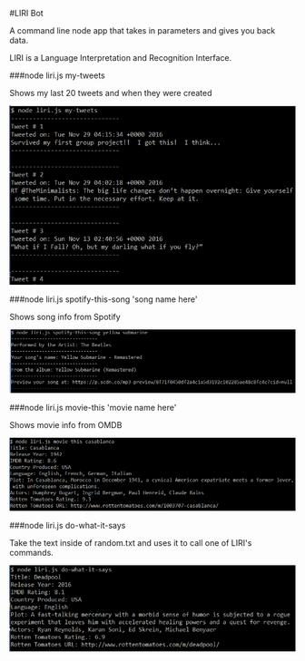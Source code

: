 #LIRI Bot

A command line node app that takes in parameters and gives you back data.

LIRI is a Language Interpretation and Recognition Interface.

###node liri.js my-tweets

Shows my last 20 tweets and when they were created

![initial](/screenshots/tweet.png)


###node liri.js spotify-this-song 'song name here'

Shows song info from Spotify

![initial](/screenshots/spot.png)


###node liri.js movie-this 'movie name here'

Shows movie info from OMDB

![initial](/screenshots/movie.png)


###node liri.js do-what-it-says

Take the text inside of random.txt and uses it to call one of LIRI's commands.

![initial](/screenshots/file.png)

